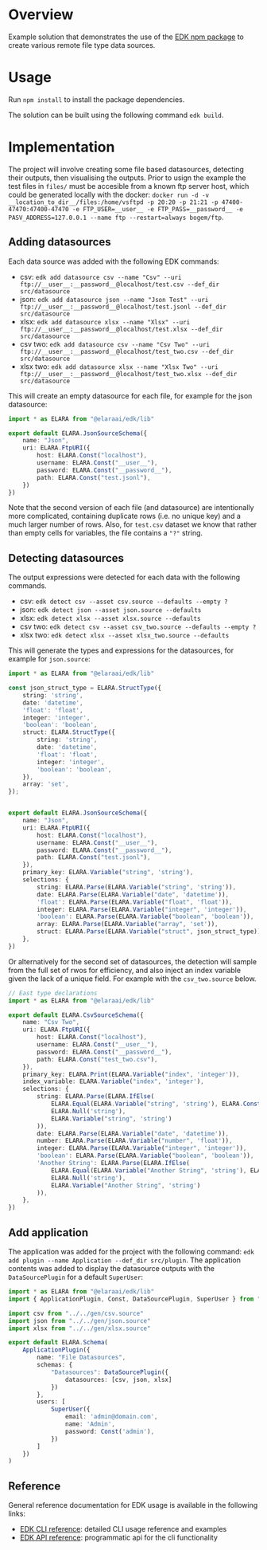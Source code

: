 # Overview

Example solution that demonstrates the use of the [EDK npm package](https://www.npmjs.com/package/@elaraai/edk) to create various remote file type data sources.

# Usage

Run `npm install` to install the package dependencies.

The solution can be built using the following command ```edk build```.

# Implementation
The project will involve creating some file based datasources, detecting their outputs, then visualising the outputs. Prior to usign the example the test files in `files/` must be accesible from a known ftp server host, which could be generated locally with the docker: `docker run -d -v __location_to_dir__/files:/home/vsftpd -p 20:20 -p 21:21 -p 47400-47470:47400-47470 -e FTP_USER=__user__ -e FTP_PASS=__password__ -e PASV_ADDRESS=127.0.0.1 --name ftp --restart=always bogem/ftp`.

## Adding datasources
Each data source was added with the following EDK commands:

- csv: ```edk add datasource csv --name "Csv" --uri ftp://__user__:__password__@localhost/test.csv --def_dir src/datasource```
- json: ```edk add datasource json --name "Json Test" --uri ftp://__user__:__password__@localhost/test.jsonl --def_dir src/datasource```
- xlsx: ```edk add datasource xlsx --name "Xlsx" --uri ftp://__user__:__password__@localhost/test.xlsx --def_dir src/datasource```
- csv two: ```edk add datasource csv --name "Csv Two" --uri ftp://__user__:__password__@localhost/test_two.csv --def_dir src/datasource```
- xlsx two: ```edk add datasource xlsx --name "Xlsx Two" --uri ftp://__user__:__password__@localhost/test_two.xlsx --def_dir src/datasource```

This will create an empty datasource for each file, for example for the json datasource:

```typescript
import * as ELARA from "@elaraai/edk/lib"

export default ELARA.JsonSourceSchema({
    name: "Json",
    uri: ELARA.FtpURI({
        host: ELARA.Const("localhost"),
        username: ELARA.Const("__user__"),
        password: ELARA.Const("__password__"),
        path: ELARA.Const("test.jsonl"),
    })
})
```

Note that the second version of each file (and datasource) are intentionally more complicated, containing duplicate rows (i.e. no unique key) and a much larger number of rows. Also, for `test.csv` dataset we know that rather than empty cells for variables, the file contains a `"?"` string.

## Detecting datasources
The output expressions were detected for each data with the following commands.
- csv: ```edk detect csv --asset csv.source --defaults --empty ?```
- json: ```edk detect json --asset json.source --defaults```
- xlsx: ```edk detect xlsx --asset xlsx.source --defaults```
- csv two: ```edk detect csv --asset csv_two.source --defaults --empty ?```
- xlsx two: ```edk detect xlsx --asset xlsx_two.source --defaults```

This will generate the types and expressions for the datasources, for example for ```json.source```:

```typescript
import * as ELARA from "@elaraai/edk/lib"

const json_struct_type = ELARA.StructType({
    string: 'string',
    date: 'datetime',
    'float': 'float',
    integer: 'integer',
    'boolean': 'boolean',
    struct: ELARA.StructType({
        string: 'string',
        date: 'datetime',
        'float': 'float',
        integer: 'integer',
        'boolean': 'boolean',
    }),
    array: 'set',
});


export default ELARA.JsonSourceSchema({
    name: "Json",
    uri: ELARA.FtpURI({
        host: ELARA.Const("localhost"),
        username: ELARA.Const("__user__"),
        password: ELARA.Const("__password__"),
        path: ELARA.Const("test.jsonl"),
    }),
    primary_key: ELARA.Variable("string", 'string'),
    selections: {
        string: ELARA.Parse(ELARA.Variable("string", 'string')),
        date: ELARA.Parse(ELARA.Variable("date", 'datetime')),
        'float': ELARA.Parse(ELARA.Variable("float", 'float')),
        integer: ELARA.Parse(ELARA.Variable("integer", 'integer')),
        'boolean': ELARA.Parse(ELARA.Variable("boolean", 'boolean')),
        array: ELARA.Parse(ELARA.Variable("array", 'set')),
        struct: ELARA.Parse(ELARA.Variable("struct", json_struct_type)),
    },
})
```
Or alternatively for the second set of datasources, the detection will sample from the full set of rwos for efficiency, and also inject an index variable given the lack of a unique field. For example with the `csv_two.source` below.

```typescript
// East type declarations 
import * as ELARA from "@elaraai/edk/lib"

export default ELARA.CsvSourceSchema({
    name: "Csv Two",
    uri: ELARA.FtpURI({
        host: ELARA.Const("localhost"),
        username: ELARA.Const("__user__"),
        password: ELARA.Const("__password__"),
        path: ELARA.Const("test_two.csv"),
    }),
    primary_key: ELARA.Print(ELARA.Variable("index", 'integer')),
    index_variable: ELARA.Variable("index", 'integer'),
    selections: {
        string: ELARA.Parse(ELARA.IfElse(
            ELARA.Equal(ELARA.Variable("string", 'string'), ELARA.Const("?")),
            ELARA.Null('string'),
            ELARA.Variable("string", 'string')
        )),
        date: ELARA.Parse(ELARA.Variable("date", 'datetime')),
        number: ELARA.Parse(ELARA.Variable("number", 'float')),
        integer: ELARA.Parse(ELARA.Variable("integer", 'integer')),
        'boolean': ELARA.Parse(ELARA.Variable("boolean", 'boolean')),
        'Another String': ELARA.Parse(ELARA.IfElse(
            ELARA.Equal(ELARA.Variable("Another String", 'string'), ELARA.Const("?")),
            ELARA.Null('string'),
            ELARA.Variable("Another String", 'string')
        )),
    },
})
```

## Add application
The application was added for the project with the following command: ```edk add plugin --name Application --def_dir src/plugin```. The application contents was added to display the datasource outputs with the ```DataSourcePlugin``` for a default ```SuperUser```:

```typescript
import * as ELARA from "@elaraai/edk/lib"
import { ApplicationPlugin, Const, DataSourcePlugin, SuperUser } from "@elaraai/edk/lib"

import csv from "../../gen/csv.source"
import json from "../../gen/json.source"
import xlsx from "../../gen/xlsx.source"

export default ELARA.Schema(
    ApplicationPlugin({
        name: "File Datasources",
        schemas: {
            "Datasources": DataSourcePlugin({
                datasources: [csv, json, xlsx]
            })
        },
        users: [
            SuperUser({
                email: 'admin@domain.com',
                name: 'Admin',
                password: Const('admin'),
            })
        ]
    })
)
```

## Reference

General reference documentation for EDK usage is available in the following links:
- [EDK CLI reference](https://elaraai.github.io/docs/cli/cli): detailed CLI usage reference and examples
- [EDK API reference](https://elaraai.github.io/docs/api): programmatic api for the cli functionality